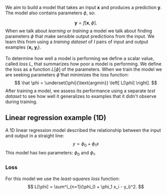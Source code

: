 We aim to build a model that takes an input $\mathbf x$ and produces a prediction $\mathbf y$. The model also contains parameters $\phi$, so:

$$
\mathbf y = f[\mathbf x, \phi].
$$
When we talk about *learning* or *training* a model we talk about finding parameters $\phi$ that make sensible output predictions from the input. We learn this from using a *training dataset* of $I$ pairs of input and output examples $\{\mathbf x_i, \mathbf y_i\}$.

To determine how well a model is performing we define a scalar value, called *loss* $L$, that summarizes how poor a model is performing. We define the loss as a function $L[\phi]$ of the parameters. When we train the model we are seeking parameters $\hat \phi$ that minimizes the loss function:
$$
\hat \phi = \underset{\phi}{\text{argmin}} \left[ L[\phi] \right].
$$
After training a model, we assess its performance using a separate *test dataset* to see how well it generalizes to examples that it didn't observe during training.

## Linear regression example (1D)
A 1D linear regression model described the relationship between the input and output in a straight line:
$$
y = \phi_0 + \phi_1 x
$$
This model has two parameters: $\phi_0$ and $\phi_1$.

### Loss
For this model we use the *least-squares loss* function:
$$
L[\phi] = \sum^I_{n=1}(\phi_0 + \phi_1 x_i - y_i)^2.
$$